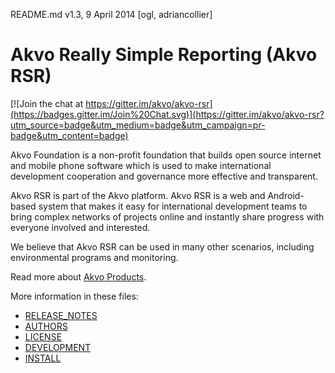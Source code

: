 README.md v1.3, 9 April 2014 [ogl, adriancollier]

# Akvo Really Simple Reporting (Akvo RSR)

[![Join the chat at https://gitter.im/akvo/akvo-rsr](https://badges.gitter.im/Join%20Chat.svg)](https://gitter.im/akvo/akvo-rsr?utm_source=badge&utm_medium=badge&utm_campaign=pr-badge&utm_content=badge)

Akvo Foundation is a non-profit foundation that builds open source internet and mobile phone software which is used to make international development cooperation and governance more effective and transparent.

Akvo RSR is part of the Akvo platform. Akvo RSR is a web and Android-based system that makes it easy for international development teams to bring complex networks of projects online and instantly share progress with everyone involved and interested.

We believe that Akvo RSR can be used in many other scenarios, including environmental programs and monitoring.

Read more about [Akvo Products](http://akvo.org/products/).

More information in these files:

* [RELEASE_NOTES](RELEASE_NOTES.md)
* [AUTHORS](AUTHORS.txt)
* [LICENSE](LICENSE.md)
* [DEVELOPMENT](DEVELOPMENT.md)
* [INSTALL](INSTALL.md)




